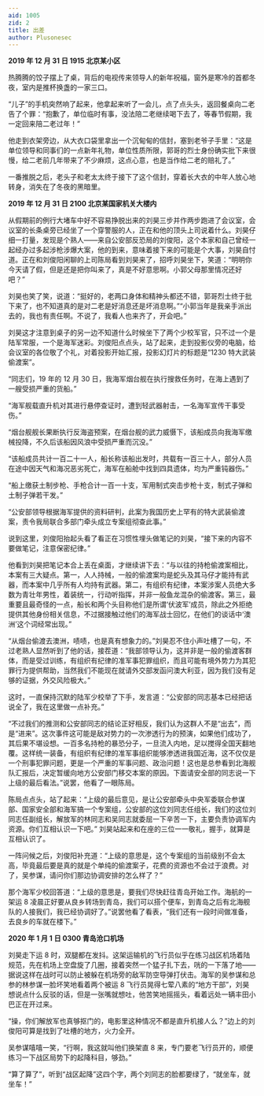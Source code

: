 ```yaml
---
aid: 1005
zid: 2
title: 出差
author: Plusonesec
---
```


**2019 年 12 月 31 日 1915 北京某小区**

热腾腾的饺子摆上了桌，背后的电视传来领导人的新年祝福，窗外是寒冷的首都冬夜，室内是推杯换盏的一家三口。

“儿子”的手机突然响了起来，他拿起来听了一会儿，点了点头头，返回餐桌向二老告了个罪：“抱歉了，单位临时有事，没法陪二老继续喝下去了，等春节假期，我一定回来陪二老过年！”

他走到衣架旁边，从大衣口袋里拿出一个沉甸甸的信封，塞到老爷子手里：“这是单位领导和同事们的一点新年礼物，单位性质所限，郭哥的烈士身份确实批下来很慢，给二老前几年带来了不少麻烦，这点心意，也是当作给二老的赔礼了。”

一番推脱之后，老头子和老太太终于接下了这个信封，穿着长大衣的中年人放心地转身，消失在了冬夜的黑暗里。

**2019 年 12 月 31 日 2100 北京某国家机关大楼内**

从假期前的例行大堵车中好不容易挣脱出来的刘昊三步并作两步跑进了会议室，会议室的长条桌旁已经坐了一个穿警服的人，正在和他的顶头上司说着什么。刘昊仔细一打量，发现是个熟人——来自公安部反恐局的刘俊阳，这个本家和自己曾经一起经办过多起涉枪涉爆大案，他的到来，意味着接下来的可能是个大事，刘昊自忖道。正在和刘俊阳闲聊的上司陈局看到刘昊来了，招呼刘昊坐下，笑道：“明明你今天请了假，但是还是把你叫来了，真是不好意思啊。小郭父母那里情况还好吧？”

刘昊也笑了笑，说道：“挺好的，老两口身体和精神头都还不错，郭哥烈士终于批下来了，也不知道真的是对二老是好消息还是坏消息啊。”“小郭当年是我亲手派出去的，我也有责任啊。不说了，我看人也来齐了，开会吧。”

刘昊这才注意到桌子的另一边不知道什么时候坐下了两个少校军官，只不过一个是陆军常服，一个是海军迷彩。刘俊阳点点头，站了起来，走到投影仪旁的电脑，给会议室的各位敬了个礼，对着投影开始汇报，投影幻灯片的标题是“1230 特大武装偷渡案”。

“同志们，19 年的 12 月 30 日，我海军烟台舰在执行搜救任务时，在海上遇到了一艘受损严重的货船。”

“海军舰载直升机对其进行悬停查证时，遭到轻武器射击，一名海军宣传干事受伤。”

“烟台舰舰长果断执行反海盗预案，在烟台舰的武力威慑下，该船成员向我海军缴械投降，不久后该船因风浪中受损严重而沉没。”

“该船成员共计一百二十一人，船长称该船出发时，共载有一百三十人，部分人员在途中因天气和海况恶劣死亡，海军在船舱中找到四具遗体，均为严重钝器伤。”

“船上缴获土制步枪、手枪合计一百一十支，军用制式突击步枪十支，制式子弹和土制子弹若干发。”

“公安部领导根据海军提供的资料研判，此案为我国历史上罕有的特大武装偷渡案，责令我局联合多部门牵头成立专案组彻查此事。”

说到这里，刘俊阳抬起头看了看正在习惯性埋头做笔记的刘昊，“接下来的内容不要做笔记，注意保密纪律。”

他看到刘昊把笔记本合上丢在桌面，才继续讲下去：“与以往的持枪偷渡案相比，本案有三大疑点。第一，人人持械，一般的偷渡案均是蛇头及其马仔才能持有武器，而本案中几乎所有人均持有武器。第二，有组织有纪律，本案涉案人员绝大多数为青壮年男性，着装统一，行动听指挥，并非一般鱼龙混杂的偷渡客。第三，最重要且最奇怪的一点，船长和两个头目称他们是所谓‘伏波军’成员，除此之外拒绝提供其他身份相关信息，不过据接触过他们的海军战士回忆，在他们的谈话中‘澳洲’这个词经常出现。”

“从烟台偷渡去澳洲，啧啧，也是真有想象力的。”刘昊忍不住小声吐槽了一句，不过老熟人显然听到了他的话，接茬道：“我部领导认为，这并非是一般的偷渡客群体，而是受过训练，有组织有纪律的准军事犯罪组织，而且可能有境外势力为其犯罪行为提供帮助，当然我们不能现在就请外交部发函问澳大利亚，因为我们没有足够的证据，外交风险极大。”

这时，一直保持沉默的陆军少校举了下手，发言道：“公安部的同志基本已经把话说全了，我在这里做一点补充。”

“不过我们的推测和公安部同志的结论正好相反，我们认为这群人不是“出去”，而是“进来”。这次事件这可能是敌对势力的一次渗透行为的预演，如果他们成功了，其后果不堪设想。一百多名持枪的暴恐分子，一旦流入内地，足以搅得全国天翻地覆。这样统一装备，有组织有纪律的准军事组织能够渗透进我国近海，这不仅仅是一个刑事犯罪问题，更是一个严重的军事问题、政治问题！这也是总参看到北海舰队汇报后，决定暂缓向地方公安部门移交本案的原因。下面请安全部的同志说一下上级的最后看法。”说罢，他看了一眼陈局。

陈局点点头，站了起来：“上级的最后意见，是让公安部牵头中央军委联合参谋部、国家安全部和海军搞一个专案组，公安部的这位刘同志任组长，我们的这位刘同志任副组长，解放军的林同志和吴同志就委屈一下辛苦一下，主要负责协调军内资源。你们互相认识一下吧。” 刘昊站起来和在座的三位一一敬礼，握手，就算是互相认识了。

一阵问候之后，刘俊阳补充道：“上级的意思是，这个专案组的当前级别不会太高，毕竟最后要是真的就是个单纯的偷渡案子，花费的资源也不会过于浪费。对了，吴参谋，请问你们那边协调安排的怎么样了？”

那个海军少校回答道：“上级的意思是，要我们尽快赶往青岛开始工作。海航的一架运 8 凌晨正好要从良乡转场到青岛，我们可以搭个便车，到青岛之后有北海舰队的人接我们，我已经协调好了。”说罢他看了看表，“我们还有一段时间做准备，去良乡的车就在楼下。”

**2020 年 1 月 1 日 0300 青岛沧口机场**

刘昊走下运 8 时，双腿都在发抖。这架运输机的飞行员似乎在练习战区机场着陆规范，先在机场上空盘旋了几圈，接着突然一个猛子扎下去，咣的一下落了地——据说这样在战时可以防止被躲在机场旁的敌军防空导弹打伏击。海军的吴参谋和总参的林参谋一脸坏笑地看着两个被运 8 飞行员晃得七荤八素的“地方干部”，刘昊想说点什么反驳的话，但是一张嘴就想吐，他苦笑地摇摇头，看着远处一辆丰田小巴正在开过来。

“操，你们解放军也真够抠门的，电影里这种情况不都是直升机接人么？”边上的刘俊阳可算是找到了吐槽的地方，火力全开。

吴参谋嘻嘻一笑，“行啊，我这就叫他们换架直 8 来，专门要老飞行员开的，顺便练习一下战区局势下的起降科目，够劲。”

“算了算了”，听到“战区起降”这四个字，两个刘同志的脸都要绿了，“就坐车，就坐车！”
